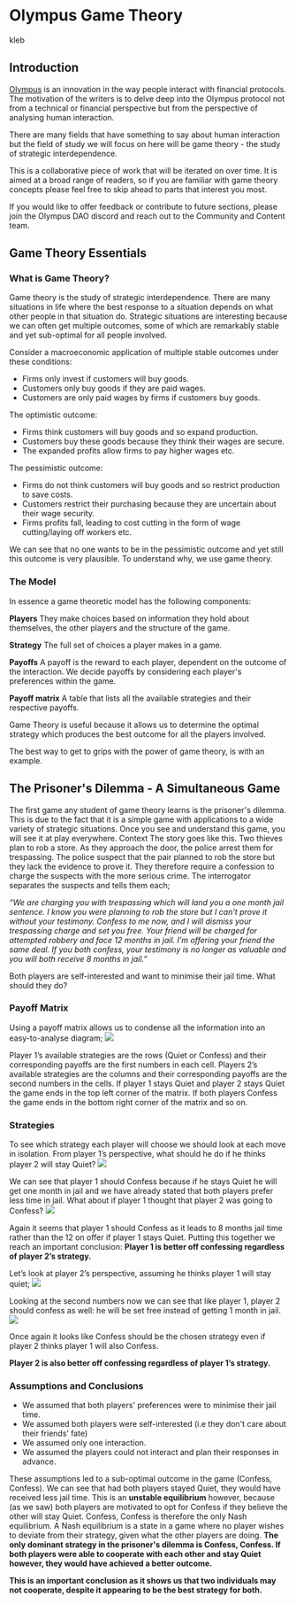# Olympus Game Theory

kleb

## Introduction

[Olympus](https://www.olympusdao.finance/) is an innovation in the way people
interact with financial protocols. The motivation of the writers is to delve
deep into the Olympus protocol not from a technical or financial perspective but
from the perspective of analysing human interaction.

There are many fields that have something to say about human interaction but the
field of study we will focus on here will be game theory - the study of strategic interdependence.

This is a collaborative piece of work that will be iterated on over time. It is aimed at a broad range of readers, so if you are familiar with game
theory concepts please feel free to skip ahead to parts that interest you most. 

If you would like to offer feedback or contribute to future sections, please join the Olympus DAO discord and reach out to the Community and Content team. 

## Game Theory Essentials

### What is Game Theory?

Game theory is the study of strategic interdependence. There are many situations
in life where the best response to a situation depends on what other people in
that situation do. Strategic situations are interesting because we can often get
multiple outcomes, some of which are remarkably stable and yet sub-optimal for
all people involved.

Consider a macroeconomic application of multiple stable outcomes under these conditions:
- Firms only invest if customers will buy goods.
- Customers only buy goods if they are paid wages.
- Customers are only paid wages by firms if customers buy goods.

The optimistic outcome:
- Firms think customers will buy goods and so expand production.
- Customers buy these goods because they think their wages are secure.
- The expanded profits allow firms to pay higher wages etc.

The pessimistic outcome:
- Firms do not think customers will buy goods and so restrict production to save
costs.
- Customers restrict their purchasing because they are uncertain about their wage
security.
- Firms profits fall, leading to cost cutting in the form of wage cutting/laying
off workers etc.

We can see that no one wants to be in the pessimistic outcome and yet still this
outcome is very plausible. To understand why, we use game theory.

### The Model
In essence a game theoretic model has the following components:

**Players** 
They make choices based on information they hold about themselves, the other players and the structure of the game. 

**Strategy**
The full set of choices a player makes in a game. 

**Payoffs**
A payoff is the reward to each player, dependent on the outcome of the interaction. We decide payoffs by considering each player's preferences within the game. 

**Payoff matrix**
A table that lists all the available strategies and their respective payoffs. 

Game Theory is useful because it allows us to determine the optimal strategy which produces the best outcome for all the players involved.

The best way to get to grips with the power of game theory, is with an example. 

## The Prisoner's Dilemma - A Simultaneous Game

The first game any student of game theory learns is the prisoner's dilemma.  This is due to the fact that it is a simple game with applications to a wide variety of strategic situations. Once you see and understand this game, you will see it at play everywhere. 
Context
The story goes like this. Two thieves plan to rob a store. As they approach the door, the police arrest them for trespassing. The police suspect that the pair planned to rob the store but they lack the evidence to prove it. They therefore require a confession to charge the suspects with the more serious crime.
The interrogator separates the suspects and tells them each;

*“We are charging you with trespassing which will land you a one month jail sentence. I know you were planning to rob the store but I can’t prove it* *without your testimony. Confess to me now, and I will dismiss your trespassing charge and set you free. Your friend will be charged for attempted* *robbery and face 12 months in jail.* 
*I’m offering your friend the same deal. If you both confess, your testimony is no longer as valuable and you will both receive 8 months in jail.”*

Both players are self-interested and want to minimise their jail time. What should they do? 

### Payoff Matrix

Using a payoff matrix allows us to condense all the information into an easy-to-analyse diagram;
![](../.gitbook/assets/matrix_1.png)

Player 1’s available strategies are the rows (Quiet or Confess) and their corresponding payoffs are the first numbers in each cell. 
Players 2’s available strategies are the columns and their corresponding payoffs are the second numbers in the cells. 
If player 1 stays Quiet and player 2 stays Quiet the game ends in the top left corner of the matrix. If both players Confess the game ends in the bottom right corner of the matrix and so on. 

### Strategies
To see which strategy each player will choose we should look at each move in isolation. From player 1’s perspective, what should he do if he thinks player 2 will stay Quiet?
![](../.gitbook/assets/matrix_2.png)

We can see that player 1 should Confess because if he stays Quiet he will get one month in jail and we have already stated that both players prefer less time in jail. 
What about if player 1 thought that player 2 was going to Confess?
![](../.gitbook/assets/matrix_3.png)

Again it seems that player 1 should Confess as it leads to 8 months jail time rather than the 12 on offer if player 1 stays Quiet. 
Putting this together we reach an important conclusion:
**Player 1 is better off confessing regardless of player 2’s strategy.**

Let’s look at player 2’s perspective, assuming he thinks player 1 will stay quiet;
![](../.gitbook/assets/matrix_4.png)

Looking at the second numbers now we can see that like player 1, player 2 should confess as well: he will be set free instead of getting 1 month in jail. 
![](../.gitbook/assets/matrix_5.png)

Once again it looks like Confess should be the chosen strategy even if player 2 thinks player 1 will also Confess. 

**Player 2 is also better off confessing regardless of player 1’s strategy.**

### Assumptions and Conclusions
- We assumed that both players' preferences were to minimise their jail time. 
- We assumed both players were self-interested (i.e they don't care about their friends’ fate)
- We assumed only one interaction.
- We assumed the players could not interact and plan their responses in advance. 

These assumptions led to a sub-optimal outcome in the game (Confess, Confess). We can see that had both players stayed Quiet, they would have received less jail time. This is an **unstable equilibrium** however, because (as we saw) both players are motivated to opt for Confess if they believe the other will stay Quiet. 
Confess, Confess is therefore the only Nash equilibrium. A Nash equilibrium is a state in a game where no player wishes to deviate from their strategy, given what the other players are doing. 
**The only dominant strategy in the prisoner's dilemma is Confess, Confess. If both players were able to cooperate with each other and stay Quiet** **however, they would have achieved a better outcome.** 

**This is an important conclusion as it shows us that two individuals may not cooperate, despite it appearing to be the best strategy for both.**

